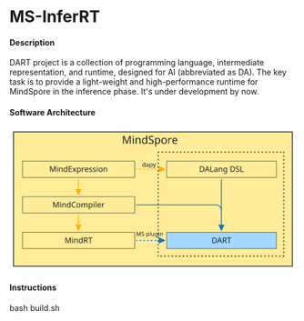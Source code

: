 # MS-InferRT

#### Description
DART project is a collection of programming language, intermediate representation, and runtime, designed for AI (abbreviated as DA). The key task is to provide a light-weight and high-performance runtime for MindSpore in the inference phase. It's under development by now.

#### Software Architecture
![dart architecture](./docs/architecture_dart.svg)

#### Instructions
bash build.sh
